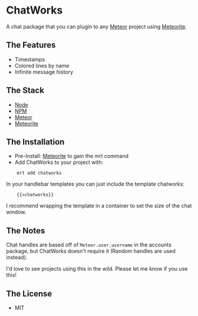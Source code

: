 # ChatWorks
A chat package that you can plugin to any [Meteor](http://meteor.com) project using [Meteorite](https://github.com/oortcloud/meteorite).

## The Features
* Timestamps
* Colored lines by name
* Infinite message history

## The Stack
* [Node](https://github.com/joyent/node)
* [NPM](https://github.com/isaacs/npm)
* [Meteor](https://github.com/meteor/meteor)
* [Meteorite](https://github.com/oortcloud/meteorite)

## The Installation
* Pre-Install: [Meteorite](https://github.com/oortcloud/meteorite) to gain the mrt command
* Add ChatWorks to your project with:
```
    mrt add chatworks
```

In your handlebar templates you can just include the template chatworks:

```
    {{>chatworks}}
```

I recommend wrapping the template in a container to set the size of the chat window.

## The Notes

Chat handles are based off of ```Meteor.user.username``` in the accounts package, but ChatWorks doesn't require it (Random handles are used instead).

I'd love to see projects using this in the wild. Please let me know if you use this!

## The License
* MIT
